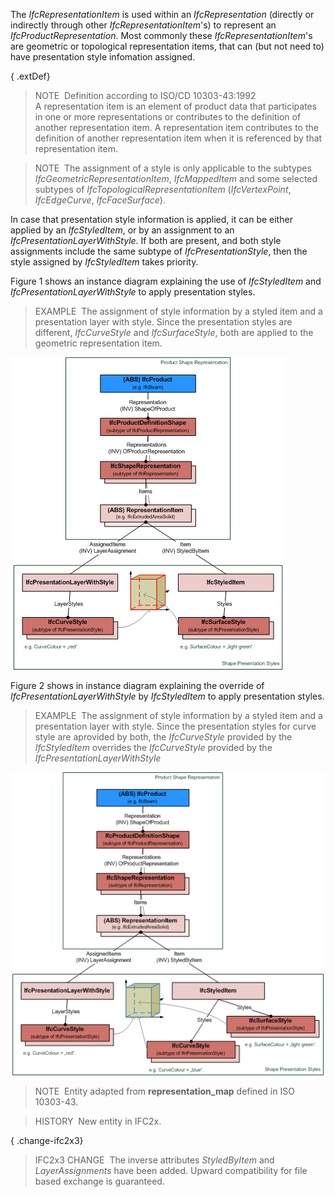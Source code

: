 The _IfcRepresentationItem_ is used within an _IfcRepresentation_ (directly or indirectly through other _IfcRepresentationItem_'s) to represent an _IfcProductRepresentation_. Most commonly these _IfcRepresentationItem_'s are geometric or topological representation items, that can (but not need to) have presentation style infomation assigned.

{ .extDef}
> NOTE&nbsp; Definition according to ISO/CD 10303-43:1992  
> A representation item is an element of product data that participates in one or more representations or contributes to the definition of another representation item. A representation item contributes to the definition of another representation item when it is referenced by that representation item.

> NOTE&nbsp; The assignment of a style is only applicable to the subtypes _IfcGeometricRepresentationItem_, _IfcMappedItem_ and some selected subtypes of _IfcTopologicalRepresentationItem_ (_IfcVertexPoint_, _IfcEdgeCurve_, _IfcFaceSurface_).

In case that presentation style information is applied, it can be either applied by an _IfcStyledItem_, or by an assignment to an _IfcPresentationLayerWithStyle_. If both are present, and both style assignments include the same subtype of _IfcPresentationStyle_, then the style assigned by _IfcStyledItem_ takes priority.

Figure 1 shows an instance diagram explaining the use of _IfcStyledItem_ and _IfcPresentationLayerWithStyle_ to apply presentation styles.

> EXAMPLE&nbsp; The assignment of style information by a styled item and a presentation layer with style. Since the presentation styles are different, _IfcCurveStyle_ and _IfcSurfaceStyle_, both are applied to the geometric representation item.

!["styles assigned by layer and styled item"](../../../../../../figures/ifcrepresentationitem_style-1.png "Figure 1 &mdash; Representation item style")

Figure 2 shows in instance diagram explaining the override of _IfcPresentationLayerWithStyle_ by _IfcStyledItem_ to apply presentation styles.

> EXAMPLE&nbsp; The assignment of style information by a styled item and a presentation layer with style. Since the presentation styles for curve style are aprovided by both, the _IfcCurveStyle_ provided by the _IfcStyledItem_ overrides the _IfcCurveStyle_ provided by the _IfcPresentationLayerWithStyle_

!["styles assigned by layer and styled item"](../../../../../../figures/ifcrepresentationitem_style-2.png "Figure 2 &mdash; Representation item style override")

> NOTE&nbsp; Entity adapted from **representation_map** defined in ISO 10303-43.

> HISTORY&nbsp; New entity in IFC2x.

{ .change-ifc2x3}
> IFC2x3 CHANGE&nbsp; The inverse attributes _StyledByItem_ and _LayerAssignments_ have been added. Upward compatibility for file based exchange is guaranteed.